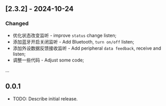 ## [2.3.2] - 2024-10-24

### Changed

- 优化状态改变监听 - improve `status` change listen;
- 添加蓝牙开启关闭监听 - Add Bluetooth, `turn on/off` listen;
- 添加外设数据反馈接收监听 - Add peripheral `data feedback`, receive and listen;
- 调整一些代码 - Adjust some code;

...

## 0.0.1

- TODO: Describe initial release.
